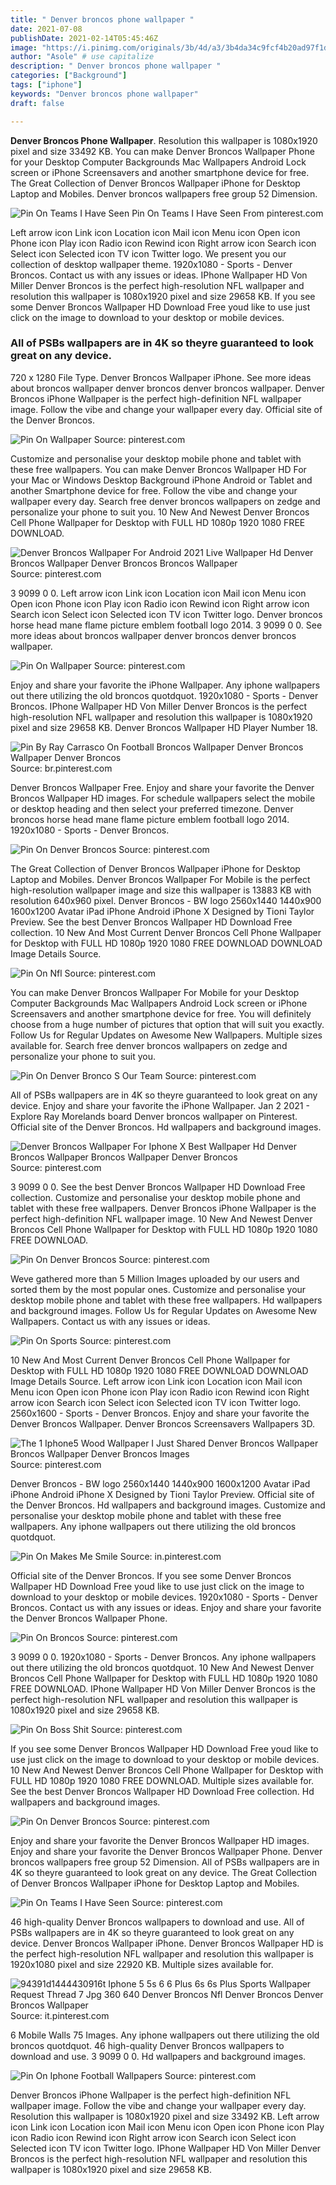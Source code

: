 ```yaml
---
title: " Denver broncos phone wallpaper "
date: 2021-07-08
publishDate: 2021-02-14T05:45:46Z
image: "https://i.pinimg.com/originals/3b/4d/a3/3b4da34c9fcf4b20ad97f1ddb528daa3.png"
author: "Asole" # use capitalize
description: " Denver broncos phone wallpaper "
categories: ["Background"]
tags: ["iphone"]
keywords: "Denver broncos phone wallpaper"
draft: false

---
```



**Denver Broncos Phone Wallpaper**. Resolution this wallpaper is 1080x1920 pixel and size 33492 KB. You can make Denver Broncos Wallpaper Phone for your Desktop Computer Backgrounds Mac Wallpapers Android Lock screen or iPhone Screensavers and another smartphone device for free. The Great Collection of Denver Broncos Wallpaper iPhone for Desktop Laptop and Mobiles. Denver broncos wallpapers free group 52 Dimension.

![Pin On Teams I Have Seen](https://i.pinimg.com/originals/20/1d/53/201d536bdb3d4c45607655a8975ed6c4.jpg "Pin On Teams I Have Seen")
Pin On Teams I Have Seen From pinterest.com


Left arrow icon Link icon Location icon Mail icon Menu icon Open icon Phone icon Play icon Radio icon Rewind icon Right arrow icon Search icon Select icon Selected icon TV icon Twitter logo. We present you our collection of desktop wallpaper theme. 1920x1080 - Sports - Denver Broncos. Contact us with any issues or ideas. IPhone Wallpaper HD Von Miller Denver Broncos is the perfect high-resolution NFL wallpaper and resolution this wallpaper is 1080x1920 pixel and size 29658 KB. If you see some Denver Broncos Wallpaper HD Download Free youd like to use just click on the image to download to your desktop or mobile devices.

### All of PSBs wallpapers are in 4K so theyre guaranteed to look great on any device.

720 x 1280 File Type. Denver Broncos Wallpaper iPhone. See more ideas about broncos wallpaper denver broncos denver broncos wallpaper. Denver Broncos iPhone Wallpaper is the perfect high-definition NFL wallpaper image. Follow the vibe and change your wallpaper every day. Official site of the Denver Broncos.


![Pin On Wallpaper](https://i.pinimg.com/474x/41/5a/65/415a65f04f6ab01dec6a9d67f6ba4db1.jpg "Pin On Wallpaper")
Source: pinterest.com

Customize and personalise your desktop mobile phone and tablet with these free wallpapers. You can make Denver Broncos Wallpaper HD For your Mac or Windows Desktop Background iPhone Android or Tablet and another Smartphone device for free. Follow the vibe and change your wallpaper every day. Search free denver broncos wallpapers on zedge and personalize your phone to suit you. 10 New And Newest Denver Broncos Cell Phone Wallpaper for Desktop with FULL HD 1080p 1920 1080 FREE DOWNLOAD.

![Denver Broncos Wallpaper For Android 2021 Live Wallpaper Hd Denver Broncos Wallpaper Denver Broncos Broncos Wallpaper](https://i.pinimg.com/originals/39/e6/ad/39e6ad2ffccdbe98b3ef9f12eb68d802.png "Denver Broncos Wallpaper For Android 2021 Live Wallpaper Hd Denver Broncos Wallpaper Denver Broncos Broncos Wallpaper")
Source: pinterest.com

3 9099 0 0. Left arrow icon Link icon Location icon Mail icon Menu icon Open icon Phone icon Play icon Radio icon Rewind icon Right arrow icon Search icon Select icon Selected icon TV icon Twitter logo. Denver broncos horse head mane flame picture emblem football logo 2014. 3 9099 0 0. See more ideas about broncos wallpaper denver broncos denver broncos wallpaper.

![Pin On Wallpaper](https://i.pinimg.com/736x/5f/2b/4a/5f2b4abc02f04b431f9d9b340c0542a9.jpg "Pin On Wallpaper")
Source: pinterest.com

Enjoy and share your favorite the iPhone Wallpaper. Any iphone wallpapers out there utilizing the old broncos quotdquot. 1920x1080 - Sports - Denver Broncos. IPhone Wallpaper HD Von Miller Denver Broncos is the perfect high-resolution NFL wallpaper and resolution this wallpaper is 1080x1920 pixel and size 29658 KB. Denver Broncos Wallpaper HD Player Number 18.

![Pin By Ray Carrasco On Football Broncos Wallpaper Denver Broncos Wallpaper Denver Broncos](https://i.pinimg.com/originals/c3/66/36/c3663645d787c169f89cd28021f62e3b.jpg "Pin By Ray Carrasco On Football Broncos Wallpaper Denver Broncos Wallpaper Denver Broncos")
Source: br.pinterest.com

Denver Broncos Wallpaper Free. Enjoy and share your favorite the Denver Broncos Wallpaper HD images. For schedule wallpapers select the mobile or desktop heading and then select your preferred timezone. Denver broncos horse head mane flame picture emblem football logo 2014. 1920x1080 - Sports - Denver Broncos.

![Pin On Denver Broncos](https://i.pinimg.com/originals/3e/1b/2c/3e1b2c9829cb694d847caaebe5ad0911.png "Pin On Denver Broncos")
Source: pinterest.com

The Great Collection of Denver Broncos Wallpaper iPhone for Desktop Laptop and Mobiles. Denver Broncos Wallpaper For Mobile is the perfect high-resolution wallpaper image and size this wallpaper is 13883 KB with resolution 640x960 pixel. Denver Broncos - BW logo 2560x1440 1440x900 1600x1200 Avatar iPad iPhone Android iPhone X Designed by Tioni Taylor Preview. See the best Denver Broncos Wallpaper HD Download Free collection. 10 New And Most Current Denver Broncos Cell Phone Wallpaper for Desktop with FULL HD 1080p 1920 1080 FREE DOWNLOAD DOWNLOAD Image Details Source.

![Pin On Nfl](https://i.pinimg.com/originals/3a/8c/d0/3a8cd05b87567079b5834a053d1c4d7d.jpg "Pin On Nfl")
Source: pinterest.com

You can make Denver Broncos Wallpaper For Mobile for your Desktop Computer Backgrounds Mac Wallpapers Android Lock screen or iPhone Screensavers and another smartphone device for free. You will definitely choose from a huge number of pictures that option that will suit you exactly. Follow Us for Regular Updates on Awesome New Wallpapers. Multiple sizes available for. Search free denver broncos wallpapers on zedge and personalize your phone to suit you.

![Pin On Denver Bronco S Our Team](https://i.pinimg.com/originals/0e/8d/85/0e8d8553caf96885ce0b4c71055e078f.jpg "Pin On Denver Bronco S Our Team")
Source: pinterest.com

All of PSBs wallpapers are in 4K so theyre guaranteed to look great on any device. Enjoy and share your favorite the iPhone Wallpaper. Jan 2 2021 - Explore Ray Morelands board Denver broncos wallpaper on Pinterest. Official site of the Denver Broncos. Hd wallpapers and background images.

![Denver Broncos Wallpaper For Iphone X Best Wallpaper Hd Denver Broncos Wallpaper Broncos Wallpaper Denver Broncos](https://i.pinimg.com/originals/bc/92/24/bc9224c77011d5b7e90cd8b1e3e036cb.jpg "Denver Broncos Wallpaper For Iphone X Best Wallpaper Hd Denver Broncos Wallpaper Broncos Wallpaper Denver Broncos")
Source: pinterest.com

3 9099 0 0. See the best Denver Broncos Wallpaper HD Download Free collection. Customize and personalise your desktop mobile phone and tablet with these free wallpapers. Denver Broncos iPhone Wallpaper is the perfect high-definition NFL wallpaper image. 10 New And Newest Denver Broncos Cell Phone Wallpaper for Desktop with FULL HD 1080p 1920 1080 FREE DOWNLOAD.

![Pin On Denver Broncos](https://i.pinimg.com/originals/85/2c/77/852c779474c1fc6a9c37b2f61a52d4db.jpg "Pin On Denver Broncos")
Source: pinterest.com

Weve gathered more than 5 Million Images uploaded by our users and sorted them by the most popular ones. Customize and personalise your desktop mobile phone and tablet with these free wallpapers. Hd wallpapers and background images. Follow Us for Regular Updates on Awesome New Wallpapers. Contact us with any issues or ideas.

![Pin On Sports](https://i.pinimg.com/736x/76/f4/d6/76f4d6295628fb82c515cf4cf128fbb2.jpg "Pin On Sports")
Source: pinterest.com

10 New And Most Current Denver Broncos Cell Phone Wallpaper for Desktop with FULL HD 1080p 1920 1080 FREE DOWNLOAD DOWNLOAD Image Details Source. Left arrow icon Link icon Location icon Mail icon Menu icon Open icon Phone icon Play icon Radio icon Rewind icon Right arrow icon Search icon Select icon Selected icon TV icon Twitter logo. 2560x1600 - Sports - Denver Broncos. Enjoy and share your favorite the Denver Broncos Wallpaper. Denver Broncos Screensavers Wallpapers 3D.

![The 1 Iphone5 Wood Wallpaper I Just Shared Denver Broncos Wallpaper Broncos Wallpaper Denver Broncos Images](https://i.pinimg.com/originals/a1/46/17/a1461775359b17402feb314444161469.jpg "The 1 Iphone5 Wood Wallpaper I Just Shared Denver Broncos Wallpaper Broncos Wallpaper Denver Broncos Images")
Source: pinterest.com

Denver Broncos - BW logo 2560x1440 1440x900 1600x1200 Avatar iPad iPhone Android iPhone X Designed by Tioni Taylor Preview. Official site of the Denver Broncos. Hd wallpapers and background images. Customize and personalise your desktop mobile phone and tablet with these free wallpapers. Any iphone wallpapers out there utilizing the old broncos quotdquot.

![Pin On Makes Me Smile](https://i.pinimg.com/originals/c2/5c/37/c25c37661c826e374f8e314dd57d6a31.jpg "Pin On Makes Me Smile")
Source: in.pinterest.com

Official site of the Denver Broncos. If you see some Denver Broncos Wallpaper HD Download Free youd like to use just click on the image to download to your desktop or mobile devices. 1920x1080 - Sports - Denver Broncos. Contact us with any issues or ideas. Enjoy and share your favorite the Denver Broncos Wallpaper Phone.

![Pin On Broncos](https://i.pinimg.com/originals/df/b2/a8/dfb2a8d579765a7591ed2e155b4f1ded.jpg "Pin On Broncos")
Source: pinterest.com

3 9099 0 0. 1920x1080 - Sports - Denver Broncos. Any iphone wallpapers out there utilizing the old broncos quotdquot. 10 New And Newest Denver Broncos Cell Phone Wallpaper for Desktop with FULL HD 1080p 1920 1080 FREE DOWNLOAD. IPhone Wallpaper HD Von Miller Denver Broncos is the perfect high-resolution NFL wallpaper and resolution this wallpaper is 1080x1920 pixel and size 29658 KB.

![Pin On Boss Shit](https://i.pinimg.com/736x/09/63/ac/0963ac7cffcd7e9799951bf188b75183.jpg "Pin On Boss Shit")
Source: pinterest.com

If you see some Denver Broncos Wallpaper HD Download Free youd like to use just click on the image to download to your desktop or mobile devices. 10 New And Newest Denver Broncos Cell Phone Wallpaper for Desktop with FULL HD 1080p 1920 1080 FREE DOWNLOAD. Multiple sizes available for. See the best Denver Broncos Wallpaper HD Download Free collection. Hd wallpapers and background images.

![Pin On Denver Broncos](https://i.pinimg.com/originals/a8/aa/60/a8aa607c7e655b3638dfdcedfcd681bc.jpg "Pin On Denver Broncos")
Source: pinterest.com

Enjoy and share your favorite the Denver Broncos Wallpaper HD images. Enjoy and share your favorite the Denver Broncos Wallpaper Phone. Denver broncos wallpapers free group 52 Dimension. All of PSBs wallpapers are in 4K so theyre guaranteed to look great on any device. The Great Collection of Denver Broncos Wallpaper iPhone for Desktop Laptop and Mobiles.

![Pin On Teams I Have Seen](https://i.pinimg.com/originals/20/1d/53/201d536bdb3d4c45607655a8975ed6c4.jpg "Pin On Teams I Have Seen")
Source: pinterest.com

46 high-quality Denver Broncos wallpapers to download and use. All of PSBs wallpapers are in 4K so theyre guaranteed to look great on any device. Denver Broncos Wallpaper iPhone. Denver Broncos Wallpaper HD is the perfect high-resolution NFL wallpaper and resolution this wallpaper is 1920x1080 pixel and size 22920 KB. Multiple sizes available for.

![94391d1444430916t Iphone 5 5s 6 6 Plus 6s 6s Plus Sports Wallpaper Request Thread 7 Jpg 360 640 Denver Broncos Nfl Denver Broncos Denver Broncos Wallpaper](https://i.pinimg.com/originals/aa/43/b9/aa43b9f1ae7941f9bf07c6b848b58c9d.jpg "94391d1444430916t Iphone 5 5s 6 6 Plus 6s 6s Plus Sports Wallpaper Request Thread 7 Jpg 360 640 Denver Broncos Nfl Denver Broncos Denver Broncos Wallpaper")
Source: it.pinterest.com

6 Mobile Walls 75 Images. Any iphone wallpapers out there utilizing the old broncos quotdquot. 46 high-quality Denver Broncos wallpapers to download and use. 3 9099 0 0. Hd wallpapers and background images.

![Pin On Iphone Football Wallpapers](https://i.pinimg.com/originals/3b/4d/a3/3b4da34c9fcf4b20ad97f1ddb528daa3.png "Pin On Iphone Football Wallpapers")
Source: pinterest.com

Denver Broncos iPhone Wallpaper is the perfect high-definition NFL wallpaper image. Follow the vibe and change your wallpaper every day. Resolution this wallpaper is 1080x1920 pixel and size 33492 KB. Left arrow icon Link icon Location icon Mail icon Menu icon Open icon Phone icon Play icon Radio icon Rewind icon Right arrow icon Search icon Select icon Selected icon TV icon Twitter logo. IPhone Wallpaper HD Von Miller Denver Broncos is the perfect high-resolution NFL wallpaper and resolution this wallpaper is 1080x1920 pixel and size 29658 KB.

